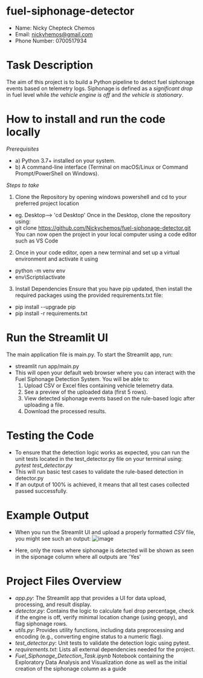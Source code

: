 # fuel-siphonage-detector

- Name: Nicky Chepteck Chemos
- Email: nickyhemos@gmail.com
- Phone Number: 0700517934

# Task Description
The aim of this project is to build a Python pipeline to detect fuel siphonage events based on telemetry logs. Siphonage is defined as a *significant drop* in fuel level while *the vehicle engine is off* and *the vehicle is stationary*.

# How to install and run the code locally

*Prerequisites*
- a) Python 3.7+ installed on your system.
- b) A command-line interface (Terminal on macOS/Linux or Command Prompt/PowerShell on Windows).

*Steps to take*
1. Clone the Repository by opening windows powershell and cd to your preferred project location
- eg. Desktop--> 'cd Desktop'
Once in the Desktop, clone the repository using:
- git clone https://github.com/Nickychemos/fuel-siphonage-detector.git
You can now open the project in your local computer using a code editor such as VS Code

2. Once in your code editor, open a new terminal and set up a virtual environment and activate it using
- python -m venv env
- env\Scripts\activate

3. Install Dependencies
Ensure that you have pip updated, then install the required packages using the provided requirements.txt file:
- pip install --upgrade pip
- pip install -r requirements.txt

# Run the Streamlit UI
The main application file is main.py. To start the Streamlit app, run:
- streamlit run app/main.py
- This will open your default web browser where you can interact with the Fuel Siphonage Detection System. You will be able to:
  1. Upload CSV or Excel files containing vehicle telemetry data.
  2.  See a preview of the uploaded data (first 5 rows).
  3. View detected siphonage events based on the rule-based logic after uploading a file.
  4. Download the processed results.

# Testing the Code
- To ensure that the detection logic works as expected, you can run the unit tests located in the test_detector.py file on your terminal using: *pytest test_detector.py*
- This will run basic test cases to validate the rule-based detection in detector.py
- If an output of 100% is achieved, it means that all test cases collected passed successfully.

# Example Output
- When you run the Streamlit UI and upload a properly formatted *CSV* file, you might see such an output:
![image](https://github.com/user-attachments/assets/6959ab4a-d69c-4e1b-830f-d62895e06471)

- Here, only the rows where siphonage is detected will be shown as seen in the siponage column where all outputs are 'Yes'

# Project Files Overview
- *app.py*:
The Streamlit app that provides a UI for data upload, processing, and result display.
- *detector.py*:
Contains the logic to calculate fuel drop percentage, check if the engine is off, verify minimal location change (using geopy), and flag siphonage rows.
- *utils.py*:
Provides utility functions, including data preprocessing and encoding (e.g., converting engine status to a numeric flag).
- *test_detector.py*:
Unit tests to validate the detection logic using pytest.
- *requirements.txt*:
Lists all external dependencies needed for the project.
- *Fuel_Siphonage_Detection_Task.ipynb*
Notebook containing the Exploratory Data Analysis and Visualization done as well as the initial creation of the siphonage column as a guide
